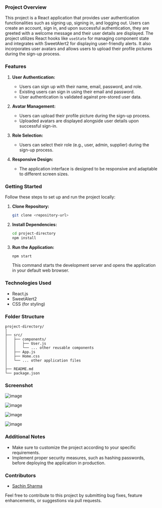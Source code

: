 ### Project Overview

This project is a React application that provides user authentication functionalities such as signing up, signing in, and logging out. Users can create an account, sign in, and upon successful authentication, they are greeted with a welcome message and their user details are displayed. The project utilizes React hooks like `useState` for managing component state and integrates with SweetAlert2 for displaying user-friendly alerts. It also incorporates user avatars and allows users to upload their profile pictures during the sign-up process.

### Features

1. **User Authentication:**
   - Users can sign up with their name, email, password, and role.
   - Existing users can sign in using their email and password.
   - User authentication is validated against pre-stored user data.

2. **Avatar Management:**
   - Users can upload their profile picture during the sign-up process.
   - Uploaded avatars are displayed alongside user details upon successful sign-in.

3. **Role Selection:**
   - Users can select their role (e.g., user, admin, supplier) during the sign-up process.

4. **Responsive Design:**
   - The application interface is designed to be responsive and adaptable to different screen sizes.

### Getting Started

Follow these steps to set up and run the project locally:

1. **Clone Repository:**
   ```bash
   git clone <repository-url>
   ```

2. **Install Dependencies:**
   ```bash
   cd project-directory
   npm install
   ```

3. **Run the Application:**
   ```bash
   npm start
   ```
   This command starts the development server and opens the application in your default web browser.

### Technologies Used

- React.js
- SweetAlert2
- CSS (for styling)

### Folder Structure

```
project-directory/
│
├── src/
│   ├── components/
│   │   ├── User.js
│   │   └── ... other reusable components
│   ├── App.js
│   ├── Home.css
│   └── ... other application files
│
├── README.md
└── package.json
```
### Screenshot
![image](https://github.com/Mr-Codexx/Admin/assets/128076251/fc9d3c4f-16c8-426e-88a0-26581812c14e)

![image](https://github.com/Mr-Codexx/Admin/assets/128076251/52f5712a-d504-4bb6-9342-7d12b5bb1f70)

![image](https://github.com/Mr-Codexx/Admin/assets/128076251/e2e9e90e-0962-45d9-8562-468d378abf0d)

![image](https://github.com/Mr-Codexx/Admin/assets/128076251/a4119c8b-5f73-4ce3-8e91-cbc8e1ce3d52)



### Additional Notes

- Make sure to customize the project according to your specific requirements.
- Implement proper security measures, such as hashing passwords, before deploying the application in production.

### Contributors

- [Sachin Sharma](https://github.com/Mr-Codexx)

Feel free to contribute to this project by submitting bug fixes, feature enhancements, or suggestions via pull requests.
